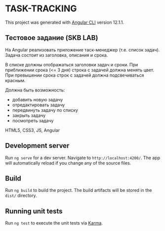 # TASK-TRACKING

This project was generated with [Angular CLI](https://github.com/angular/angular-cli) version 12.1.1.

## Тестовое задание (SKB LAB)

На Angular реализовать приложение таск-менеджер (т.е. список задач).
Задача состоит из заголовка, описания и срока.

В списке должны отображаться заголовки задач и сроки. При приближении срока (<= 3
дня) строка с задачей должна менять цвет. При превышении срока строк с задачей должна
подсвечиваться красным.

Должна быть возможность:
- добавить новую задачу
- отредактировать задачу
- передвинуть задачу по списку
- закрыть задачу
- посмотреть задачу

HTML5, CSS3, JS, Angular

## Development server

Run `ng serve` for a dev server. Navigate to `http://localhost:4200/`. The app will automatically reload if you change any of the source files.

## Build

Run `ng build` to build the project. The build artifacts will be stored in the `dist/` directory.

## Running unit tests

Run `ng test` to execute the unit tests via [Karma](https://karma-runner.github.io).
